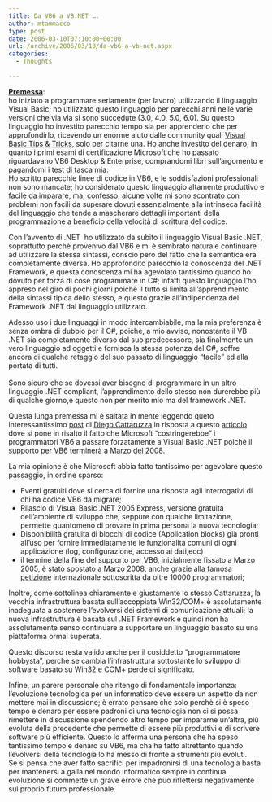 ```yaml
---
title: Da VB6 a VB.NET ….
author: mtammacco
type: post
date: 2006-03-10T07:10:00+00:00
url: /archive/2006/03/10/da-vb6-a-vb-net.aspx
categories:
  - Thoughts

---
```

**<u>Premessa</u>**:  
ho iniziato a programmare seriamente (per lavoro) utilizzando il linguaggio Visual Basic; ho utilizzato questo linguaggio per parecchi anni nelle varie versioni che via via si sono succedute (3.0, 4.0, 5.0, 6.0). Su questo linguaggio ho investito parecchio tempo sia per apprenderlo che per approfondirlo, ricevendo un enorme aiuto dalle community quali [Visual Basic Tips & Tricks][1], solo per citarne una. Ho anche investito del denaro, in quanto i primi esami di certificazione Microsoft che ho passato riguardavano VB6 Desktop & Enterprise, comprandomi libri sull&#8217;argomento e pagandomi i test di tasca mia.  
Ho scritto parecchie linee di codice in VB6, e le soddisfazioni professionali non sono mancate; ho considerato questo linguaggio altamente produttivo e facile da imparare, ma, confesso, alcune volte mi sono scontrato con problemi non facili da superare dovuti essenzialmente alla intrinseca facilità del linguaggio che tende a mascherare dettagli importanti della programmazione a beneficio della velocità di scrittura del codice.

Con l&#8217;avvento di .NET  ho utilizzato da subito il linguaggio Visual Basic .NET, soprattutto perchè provenivo dal VB6 e mi è sembrato naturale continuare ad utilizzare la stessa sintassi, conscio però del fatto che la semantica era completamente diversa. Ho approfondito parecchio la conoscenza del .NET Framework, e questa conoscenza mi ha agevolato tantissimo quando ho dovuto per forza di cose programmare in C#; infatti questo linguaggio l&#8217;ho appreso nel giro di pochi giorni poichè il tutto si limita all&#8217;apprendimento della sintassi tipica dello stesso, e questo grazie all&#8217;indipendenza del Framework .NET dal linguaggio utilizzato.

Adesso uso i due linguaggi in modo intercambiabile, ma la mia preferenza è senza ombra di dubbio per il C#, poichè, a mio avviso, nonostante il VB .NET sia completamente diverso dal suo predecessore, sia finalmente un vero linguaggio ad oggetti e fornisca la stessa potenza del C#, soffre ancora di qualche retaggio del suo passato di linguaggio &#8220;facile&#8221; ed alla portata di tutti.  
   
Sono sicuro che se dovessi aver bisogno di programmare in un altro linguaggio .NET compliant, l&#8217;apprendimento dello stesso non durerebbe più di qualche giorno,e questo non per merito mio ma del framework .NET.

Questa lunga premessa mi è saltata in mente leggendo queto interessantissimo [post][2] di [Diego Cattaruzza][3] in risposta a questo [articolo][4] dove si pone in risalto il fatto che Microsoft &#8220;costringerebbe&#8221; i programmatori VB6 a passare forzatamente a Visual Basic .NET poichè il supporto per VB6 terminerà a Marzo del 2008.

La mia opinione è che Microsoft abbia fatto tantissimo per agevolare questo passaggio, in ordine sparso:

  * Eventi gratuiti dove si cerca di fornire una risposta agli interrogativi di chi ha codice VB6 da migrare; 
  * Rilascio di Visual Basic .NET 2005 Express, versione gratuita dell&#8217;ambiente di sviluppo che, seppure con qualche limitazione, permette quantomeno di provare in prima persona la nuova tecnologia; 
  * Disponibilità gratuita di blocchi di codice (Application blocks) già pronti all&#8217;uso per fornire immediatamente le funzionalità comuni di ogni applicazione (log, configurazione, accesso ai dati,ecc) 
  * il termine della fine del supporto per VB6, inizialmente fissato a Marzo 2005, è stato spostato a Marzo 2008, anche grazie alla famosa [petizione][5] internazionale sottoscritta da oltre 10000 programmatori;

Inoltre, come sottolinea chiaramente e giustamente lo stesso Cattaruzza, la vecchia infrastruttura basata sull&#8217;accoppiata Win32/COM+ è assolutamente inadeguata a sostenere l&#8217;evolversi dei sistemi di comunicazione attuali; la nuova infrastruttura è basata sul .NET Framework e quindi non ha assolutamente senso continuare a supportare un linguaggio basato su una piattaforma ormai superata.

Questo discorso resta valido anche per il cosiddetto &#8220;programmatore hobbysta&#8221;, perchè se cambia l&#8217;infrastruttura sottostante lo sviluppo di software basato su Win32 e COM+ perde di significato.

Infine, un parere personale che ritengo di fondamentale importanza: l&#8217;evoluzione tecnologica per un informatico deve essere un aspetto da non mettere mai in discussione; è errato pensare che solo perchè si è speso tempo e denaro per essere padroni di una tecnologia non ci si possa rimettere in discussione spendendo altro tempo per impararne un&#8217;altra, più evoluta della precedente che permette di essere più produttivi e di scrivere software più efficiente. Questo lo afferma una persona che ha speso tantissimo tempo e denaro su VB6, ma cha ha fatto altrettanto quando l&#8217;evolversi della tecnologia lo ha messo di fronte a strumenti più evoluti.  
Se si pensa che aver fatto sacrifici per impadronirsi di una tecnologia basta per mantenersi a galla nel mondo informatico sempre in continua evoluzione si commette un grave errore che può riflettersi negativamente sul proprio futuro professionale.

 

 [1]: http://www.visual-basic.it/
 [2]: http://community.visual-basic.it/Diego/archive/2006/03/07/16928.aspx
 [3]: http://community.visual-basic.it/Diego/
 [4]: http://www.maurorossi.net/pagine/vbornetvb.htm
 [5]: http://www.classicvb.org/petition/?lang=it